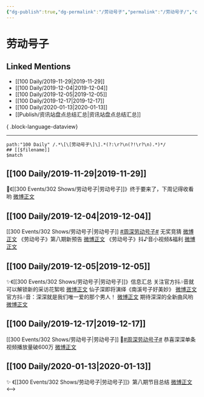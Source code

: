 ```yaml
---
{"dg-publish":true,"dg-permalink":"/劳动号子","permalink":"/劳动号子/","created":"2023-03-30T21:03:04.000+08:00","updated":"2023-04-10T16:37:25.000+08:00"}
---
```


# 劳动号子

## Linked Mentions
- [[100 Daily/2019-11-29\|2019-11-29]]
- [[100 Daily/2019-12-04\|2019-12-04]]
- [[100 Daily/2019-12-05\|2019-12-05]]
- [[100 Daily/2019-12-17\|2019-12-17]]
- [[100 Daily/2020-01-13\|2020-01-13]]
- [[Publish/资讯站盘点总结汇总\|资讯站盘点总结汇总]]

{ .block-language-dataview}

---

```expander
path:"100 Daily" /.*\[\[劳动号子\]\].*(?:\r?\n(?!\r?\n).*)*/
## [[$filename]]
$match
```
## [[100 Daily/2019-11-29\|2019-11-29]]
🐰《[[300 Events/302 Shows/劳动号子\|劳动号子]]》终于要来了，下周记得收看哟
[微博正文](https://m.weibo.cn/6466290670/4444098390260846)
## [[100 Daily/2019-12-04\|2019-12-04]]
[[300 Events/302 Shows/劳动号子\|劳动号子]]
[#周深劳动号子#](https://s.weibo.com/weibo?q=%23%E5%91%A8%E6%B7%B1%E5%8A%B3%E5%8A%A8%E5%8F%B7%E5%AD%90%23)
无奖竞猜 [微博正文](https://weibo.com/6466290670/Ijdnb67Sf)
《劳动号子》第八期新预告 [微博正文](https://weibo.com/6466290670/IjddfhXBX)
《劳动号子》抖♪音小视频&福利 [微博正文](https://weibo.com/6466290670/IjfzgAZ3z)
## [[100 Daily/2019-12-05\|2019-12-05]]
✨《[[300 Events/302 Shows/劳动号子\|劳动号子]]》信息汇总
关注官方抖🎶音就可以解锁新的采访花絮啦 [微博正文](https://m.weibo.cn/6466290670/4446171357433342)
仙子深即将演绎《南溪号子好美妙》
[微博正文](https://m.weibo.cn/6466290670/4446189464690813)
官方抖🎶音：深深就是我们唯一爱的那个男人！ [微博正文](https://m.weibo.cn/6466290670/4446205826032916)
期待深深的全新曲风哟 [微博正文](https://m.weibo.cn/6466290670/4446233650868680)
## [[100 Daily/2019-12-17\|2019-12-17]]
[[300 Events/302 Shows/劳动号子\|劳动号子]]
🎐[#周深劳动号子#](https://s.weibo.com/weibo?q=%23%E5%91%A8%E6%B7%B1%E5%8A%B3%E5%8A%A8%E5%8F%B7%E5%AD%90%23)
恭喜深深单条视频播放量破600万
[微博正文](https://m.weibo.cn/6466290670/4450566253656826)
## [[100 Daily/2020-01-13\|2020-01-13]]
✨ 《[[300 Events/302 Shows/劳动号子\|劳动号子]]》第八期节目总结
[微博正文](https://m.weibo.cn/6466290670/4460271881730207)
<-->